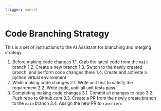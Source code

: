 ```yaml
---
trigger: manual
---
```


# Code Branching Strategy

This is a set of instructions to the AI Assistant for branching and merging strategy.

1. Before making code changes
1.1. Grab the latest code from the `main` branch
1.2. Create a new branch
1.3. Switch to the newly created branch, and perform code changes there
1.4. Create and activate a python virtual environment
2. While making code changes
2.1. Write unit test to satisfy the requirement
2.2. Write code, until all unit tests pass
3. Completing making code changes
3.1. Commit all changes to repo
3.2. Push repo to Github.com
3.3. Create a PR from the newly create branch to the `main` branch
3.4. Assign the new PR to `raseniero`